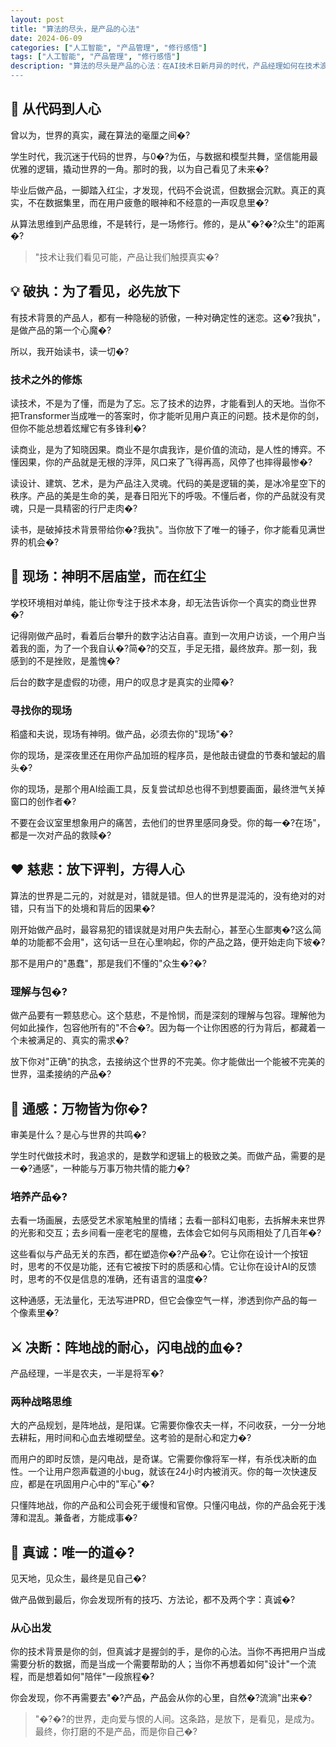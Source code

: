 ```yaml
---
layout: post
title: "算法的尽头，是产品的心法"
date: 2024-06-09
categories: ["人工智能", "产品管理", "修行感悟"]
tags: ["人工智能", "产品管理", "修行感悟"]
description: "算法的尽头是产品的心法：在AI技术日新月异的时代，产品经理如何在技术浪潮中保持初心？从用户需求到商业价值，探索产品思维的本质和修炼之道“
---
```


## 🤖 从代码到人心

曾以为，世界的真实，藏在算法的毫厘之间�?

学生时代，我沉迷于代码的世界，与0�?为伍，与数据和模型共舞，坚信能用最优雅的逻辑，撬动世界的一角。那时的我，以为自己看见了未来�?

毕业后做产品，一脚踏入红尘，才发现，代码不会说谎，但数据会沉默。真正的真实，不在数据集里，而在用户疲惫的眼神和不经意的一声叹息里�?

从算法思维到产品思维，不是转行，是一场修行。修的，是从"�?�?众生"的距离�?

> "技术让我们看见可能，产品让我们触摸真实�? 

## 💡 破执：为了看见，必先放下

有技术背景的产品人，都有一种隐秘的骄傲，一种对确定性的迷恋。这�?我执"，是做产品的第一个心魔�?

所以，我开始读书，读一切�?

### 技术之外的修炼

读技术，不是为了懂，而是为了忘。忘了技术的边界，才能看到人的天地。当你不把Transformer当成唯一的答案时，你才能听见用户真正的问题。技术是你的剑，但你不能总想着炫耀它有多锋利�?

读商业，是为了知晓因果。商业不是尔虞我诈，是价值的流动，是人性的博弈。不懂因果，你的产品就是无根的浮萍，风口来了飞得再高，风停了也摔得最惨�?

读设计、建筑、艺术，是为产品注入灵魂。代码的美是逻辑的美，是冰冷星空下的秩序。产品的美是生命的美，是春日阳光下的呼吸。不懂后者，你的产品就没有灵魂，只是一具精密的行尸走肉�?

读书，是破掉技术背景带给你�?我执"。当你放下了唯一的锤子，你才能看见满世界的机会�?

## 🎯 现场：神明不居庙堂，而在红尘

学校环境相对单纯，能让你专注于技术本身，却无法告诉你一个真实的商业世界�?

记得刚做产品时，看着后台攀升的数字沾沾自喜。直到一次用户访谈，一个用户当着我的面，为了一个我自认�?简�?的交互，手足无措，最终放弃。那一刻，我感到的不是挫败，是羞愧�?

后台的数字是虚假的功德，用户的叹息才是真实的业障�?

### 寻找你的现场

稻盛和夫说，现场有神明。做产品，必须去你的"现场"�?

你的现场，是深夜里还在用你产品加班的程序员，是他敲击键盘的节奏和皱起的眉头�?

你的现场，是那个用AI绘画工具，反复尝试却总也得不到想要画面，最终泄气关掉窗口的创作者�?

不要在会议室里想象用户的痛苦，去他们的世界里感同身受。你的每一�?在场"，都是一次对产品的救赎�?

## ❤️ 慈悲：放下评判，方得人心

算法的世界是二元的，对就是对，错就是错。但人的世界是混沌的，没有绝对的对错，只有当下的处境和背后的因果�?

刚开始做产品时，最容易犯的错误就是对用户失去耐心，甚至心生鄙夷�?这么简单的功能都不会用"，这句话一旦在心里响起，你的产品之路，便开始走向下坡�?

那不是用户的"愚蠢"，那是我们不懂的"众生�?�?

### 理解与包�?

做产品要有一颗慈悲心。这个慈悲，不是怜悯，而是深刻的理解与包容。理解他为何如此操作，包容他所有的"不合�?。因为每一个让你困惑的行为背后，都藏着一个未被满足的、真实的需求�?

放下你对"正确"的执念，去接纳这个世界的不完美。你才能做出一个能被不完美的世界，温柔接纳的产品�?

## 🎨 通感：万物皆为你�?

审美是什么？是心与世界的共鸣�?

学生时代做技术时，我追求的，是数学和逻辑上的极致之美。而做产品，需要的是一�?通感"，一种能与万事万物共情的能力�?

### 培养产品�?

去看一场画展，去感受艺术家笔触里的情绪；去看一部科幻电影，去拆解未来世界的光影和交互；去乡间看一座老宅的屋檐，去体会它如何与风雨相处了几百年�?

这些看似与产品无关的东西，都在塑造你�?产品�?。它让你在设计一个按钮时，思考的不仅是功能，还有它被按下时的质感和心情。它让你在设计AI的反馈时，思考的不仅是信息的准确，还有语言的温度�?

这种通感，无法量化，无法写进PRD，但它会像空气一样，渗透到你产品的每一个像素里�?

## ⚔️ 决断：阵地战的耐心，闪电战的血�?

产品经理，一半是农夫，一半是将军�?

### 两种战略思维

大的产品规划，是阵地战，是阳谋。它需要你像农夫一样，不问收获，一分一分地去耕耘，用时间和心血去堆砌壁垒。这考验的是耐心和定力�?

而用户的即时反馈，是闪电战，是奇谋。它需要你像将军一样，有杀伐决断的血性。一个让用户怨声载道的小bug，就该在24小时内被消灭。你的每一次快速反应，都是在巩固用户心中的"军心"�?

只懂阵地战，你的产品和公司会死于缓慢和官僚。只懂闪电战，你的产品会死于浅薄和混乱。兼备者，方能成事�?

## 💎 真诚：唯一的道�?

见天地，见众生，最终是见自己�?

做产品做到最后，你会发现所有的技巧、方法论，都不及两个字：真诚�?

### 从心出发

你的技术背景是你的剑，但真诚才是握剑的手，是你的心法。当你不再把用户当成需要分析的数据，而是当成一个需要帮助的人；当你不再想着如何"设计"一个流程，而是想着如何"陪伴"一段旅程�?

你会发现，你不再需要去"�?产品，产品会从你的心里，自然�?流淌"出来�?

> "�?�?的世界，走向爱与恨的人间。这条路，是放下，是看见，是成为。最终，你打磨的不是产品，而是你自己�?
